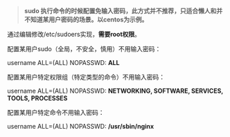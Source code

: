> **sudo 执行命令的时候配置免输入密码，此方式并不推荐，只适合懒人和并不知道某用户密码的场景。以centos为示例。**

通过编辑修改/etc/sudoers实现，**需要root权限**。

配置某用户sudo（全局，不安全，慎用）不用输入密码：

username    ALL=(ALL)       NOPASSWD: **ALL**

配置某用户特定权限组（特定类型的命令）不用输入密码：

username    ALL=(ALL)       NOPASSWD: **NETWORKING, SOFTWARE, SERVICES, TOOLS, PROCESSES**

配置某用户特定命令不用输入密码：

username    ALL=(ALL)	NOPASSWD: **/usr/sbin/nginx**
